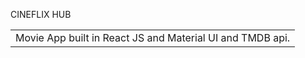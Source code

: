 CINEFLIX HUB
<table>
<tr>
<td>
  Movie App built in React JS and Material UI and TMDB api.
</td>
</tr>
</table>

